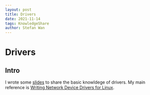 ```yaml
---
layout: post
title: Drivers
date: 2021-11-14
tags: KnowledgeShare
author: Stefan Wan
---
```


# Drivers

## Intro
I wrote some [slides](/files/Drivers.key) to share the basic knowldege of drivers. My main reference is [Writing Network Device Drivers for Linux](http://gauss.ececs.uc.edu/Courses/e4022/code/drivers/Kernel/docs.html).